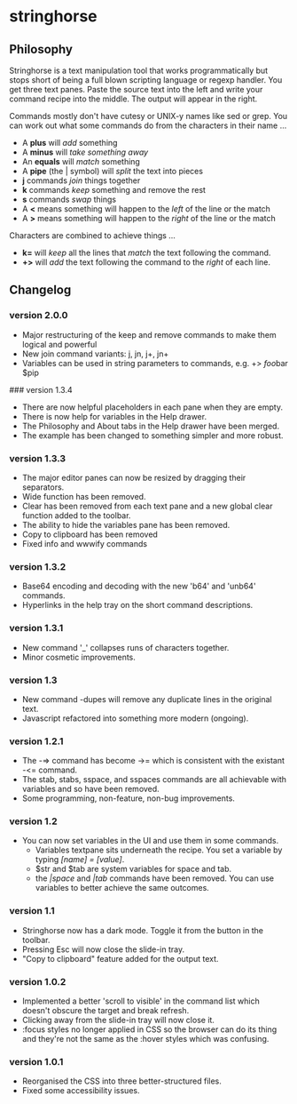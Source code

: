 # stringhorse

## Philosophy

Stringhorse is a text manipulation tool that works programmatically but stops short of being a full blown scripting language or regexp handler. You get three text panes. Paste the source text into the left and write your command recipe into the middle. The output will appear in the right.

Commands mostly don't have cutesy or UNIX-y names like sed or grep. You can work out what some commands do from the characters in their name …

* A **plus** will _add_ something
* A **minus** will _take something away_
* An **equals** will _match_ something
* A **pipe** (the | symbol) will _split_ the text into pieces
* **j** commands _join_ things together
* **k** commands _keep_ something and remove the rest
* **s** commands _swap_ things
* A **<** means something will happen to the _left_ of the line or the match
* A **>** means something will happen to the _right_ of the line or the match

Characters are combined to achieve things …

* **k=** will _keep_ all the lines that _match_ the text following the command.
* **+>** will _add_ the text following the command to the _right_ of each line.

## Changelog

### version 2.0.0
* Major restructuring of the keep and remove commands to make them logical and powerful
* New join command variants: j, jn, j+, jn+
* Variables can be used in string parameters to commands, e.g. +> $foo$bar $pip

### version 1.3.4
* There are now helpful placeholders in each pane when they are empty.
* There is now help for variables in the Help drawer.
* The Philosophy and About tabs in the Help drawer have been merged.
* The example has been changed to something simpler and more robust.

### version 1.3.3
 * The major editor panes can now be resized by dragging their separators.
 * Wide function has been removed.
 * Clear has been removed from each text pane and a new global clear function added to the toolbar.
 * The ability to hide the variables pane has been removed.
 * Copy to clipboard has been removed
 * Fixed info and wwwify commands

### version 1.3.2
 * Base64 encoding and decoding with the new 'b64' and 'unb64' commands.
 * Hyperlinks in the help tray on the short command descriptions.

### version 1.3.1
 * New command '_' collapses runs of characters together.
 * Minor cosmetic improvements.

### version 1.3
 * New command -dupes will remove any duplicate lines in the original text.
 * Javascript refactored into something more modern (ongoing).

### version 1.2.1
 * The -=> command has become ->= which is consistent with the existant -<= command. 
 * The stab, stabs, sspace, and sspaces commands are all achievable with variables and so have been removed.
 * Some programming, non-feature, non-bug improvements.

### version 1.2
 * You can now set variables in the UI and use them in some commands.
   * Variables textpane sits underneath the recipe. You set a variable by typing _[name] = [value]_.
   * $str and $tab are system variables for space and tab.
   * the _|space_ and _|tab_ commands have been removed. You can use variables to better achieve the same outcomes.

### version 1.1
* Stringhorse now has a dark mode. Toggle it from the button in the toolbar.
* Pressing Esc will now close the slide-in tray.
* "Copy to clipboard" feature added for the output text.

### version 1.0.2
* Implemented a better 'scroll to visible' in the command list which doesn't obscure the target and break refresh.
* Clicking away from the slide-in tray will now close it.
* :focus styles no longer applied in CSS so the browser can do its thing and they're not the same as the :hover styles which was confusing.

### version 1.0.1
* Reorganised the CSS into three better-structured files.
* Fixed some accessibility issues.